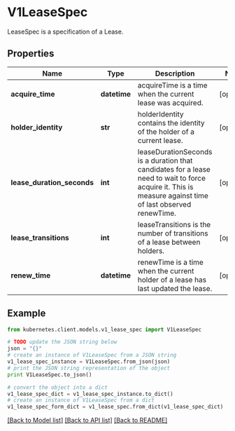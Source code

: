 # V1LeaseSpec

LeaseSpec is a specification of a Lease.

## Properties
Name | Type | Description | Notes
------------ | ------------- | ------------- | -------------
**acquire_time** | **datetime** | acquireTime is a time when the current lease was acquired. | [optional] 
**holder_identity** | **str** | holderIdentity contains the identity of the holder of a current lease. | [optional] 
**lease_duration_seconds** | **int** | leaseDurationSeconds is a duration that candidates for a lease need to wait to force acquire it. This is measure against time of last observed renewTime. | [optional] 
**lease_transitions** | **int** | leaseTransitions is the number of transitions of a lease between holders. | [optional] 
**renew_time** | **datetime** | renewTime is a time when the current holder of a lease has last updated the lease. | [optional] 

## Example

```python
from kubernetes.client.models.v1_lease_spec import V1LeaseSpec

# TODO update the JSON string below
json = "{}"
# create an instance of V1LeaseSpec from a JSON string
v1_lease_spec_instance = V1LeaseSpec.from_json(json)
# print the JSON string representation of the object
print V1LeaseSpec.to_json()

# convert the object into a dict
v1_lease_spec_dict = v1_lease_spec_instance.to_dict()
# create an instance of V1LeaseSpec from a dict
v1_lease_spec_form_dict = v1_lease_spec.from_dict(v1_lease_spec_dict)
```
[[Back to Model list]](../README.md#documentation-for-models) [[Back to API list]](../README.md#documentation-for-api-endpoints) [[Back to README]](../README.md)


